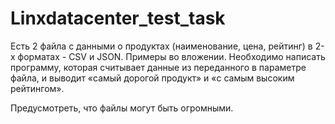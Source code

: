 ﻿# Linxdatacenter_test_task

Есть 2 файла с данными о продуктах (наименование, цена, рейтинг) в 2-х форматах - CSV и JSON. Примеры во вложении.
Необходимо написать программу, которая считывает данные из переданного в параметре файла, и выводит  «самый дорогой продукт» и «с самым высоким рейтингом».

Предусмотреть, что файлы могут быть огромными.
